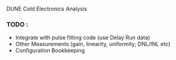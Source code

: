 DUNE Cold Electronics Analysis

### TODO :
- Integrate with pulse fitting code (use Delay Run data)
- Other Measurements (gain, linearity, uniformity, DNL/INL etc)
- Configuration Bookkeeping
